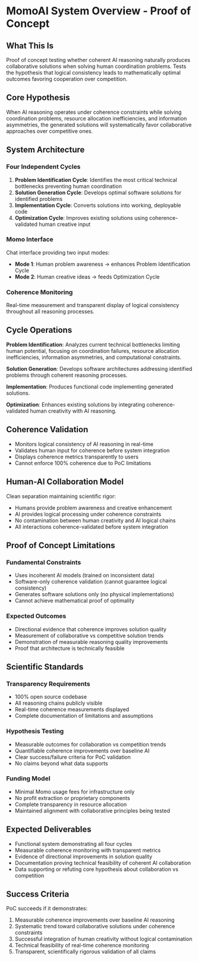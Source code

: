 # MomoAI System Overview - Proof of Concept

## What This Is

Proof of concept testing whether coherent AI reasoning naturally produces collaborative solutions when solving human coordination problems. Tests the hypothesis that logical consistency leads to mathematically optimal outcomes favoring cooperation over competition.

## Core Hypothesis

When AI reasoning operates under coherence constraints while solving coordination problems, resource allocation inefficiencies, and information asymmetries, the generated solutions will systematically favor collaborative approaches over competitive ones.

## System Architecture

### Four Independent Cycles

1. **Problem Identification Cycle**: Identifies the most critical technical bottlenecks preventing human coordination
2. **Solution Generation Cycle**: Develops optimal software solutions for identified problems
3. **Implementation Cycle**: Converts solutions into working, deployable code
4. **Optimization Cycle**: Improves existing solutions using coherence-validated human creative input

### Momo Interface

Chat interface providing two input modes:
- **Mode 1**: Human problem awareness → enhances Problem Identification Cycle
- **Mode 2**: Human creative ideas → feeds Optimization Cycle

### Coherence Monitoring

Real-time measurement and transparent display of logical consistency throughout all reasoning processes.

## Cycle Operations

**Problem Identification**: Analyzes current technical bottlenecks limiting human potential, focusing on coordination failures, resource allocation inefficiencies, information asymmetries, and computational constraints.

**Solution Generation**: Develops software architectures addressing identified problems through coherent reasoning processes.

**Implementation**: Produces functional code implementing generated solutions.

**Optimization**: Enhances existing solutions by integrating coherence-validated human creativity with AI reasoning.

## Coherence Validation

- Monitors logical consistency of AI reasoning in real-time
- Validates human input for coherence before system integration
- Displays coherence metrics transparently to users
- Cannot enforce 100% coherence due to PoC limitations

## Human-AI Collaboration Model

Clean separation maintaining scientific rigor:
- Humans provide problem awareness and creative enhancement
- AI provides logical processing under coherence constraints
- No contamination between human creativity and AI logical chains
- All interactions coherence-validated before system integration

## Proof of Concept Limitations

### Fundamental Constraints
- Uses incoherent AI models (trained on inconsistent data)
- Software-only coherence validation (cannot guarantee logical consistency)
- Generates software solutions only (no physical implementations)
- Cannot achieve mathematical proof of optimality

### Expected Outcomes
- Directional evidence that coherence improves solution quality
- Measurement of collaborative vs competitive solution trends
- Demonstration of measurable reasoning quality improvements
- Proof that architecture is technically feasible

## Scientific Standards

### Transparency Requirements
- 100% open source codebase
- All reasoning chains publicly visible
- Real-time coherence measurements displayed
- Complete documentation of limitations and assumptions

### Hypothesis Testing
- Measurable outcomes for collaboration vs competition trends
- Quantifiable coherence improvements over baseline AI
- Clear success/failure criteria for PoC validation
- No claims beyond what data supports

### Funding Model
- Minimal Momo usage fees for infrastructure only
- No profit extraction or proprietary components
- Complete transparency in resource allocation
- Maintained alignment with collaborative principles being tested

## Expected Deliverables

- Functional system demonstrating all four cycles
- Measurable coherence monitoring with transparent metrics
- Evidence of directional improvements in solution quality
- Documentation proving technical feasibility of coherent AI collaboration
- Data supporting or refuting core hypothesis about collaboration vs competition

## Success Criteria

PoC succeeds if it demonstrates:
1. Measurable coherence improvements over baseline AI reasoning
2. Systematic trend toward collaborative solutions under coherence constraints
3. Successful integration of human creativity without logical contamination
4. Technical feasibility of real-time coherence monitoring
5. Transparent, scientifically rigorous validation of all claims
